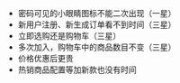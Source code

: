- 密码可见的小眼睛图标不能二次出现（一星）
- 新用户注册、新生成订单看不到时间（三星）
- 立即选购还是购物车（三星）
- 多次加入，购物车中的商品数目不变（三星）
- 价格优惠后更贵
- 热销商品配置等加新款也没有时间